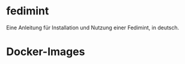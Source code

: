 # fedimint
Eine Anleitung für Installation und Nutzung einer Fedimint, in deutsch.
# Docker-Images

<!--stackedit_data:
eyJoaXN0b3J5IjpbMTI3NDYyNTgzOV19
-->